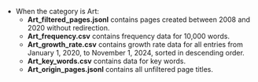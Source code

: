 - When the category is Art:
  - **Art_filtered_pages.jsonl** contains pages created between 2008 and 2020 without redirection.
  - **Art_frequency.csv** contains frequency data for 10,000 words.
  - **Art_growth_rate.csv** contains growth rate data for all entries from January 1, 2020, to November 1, 2024, sorted in descending order.
  - **Art_key_words.csv** contains data for key words.
  - **Art_origin_pages.jsonl** contains all unfiltered page titles.
